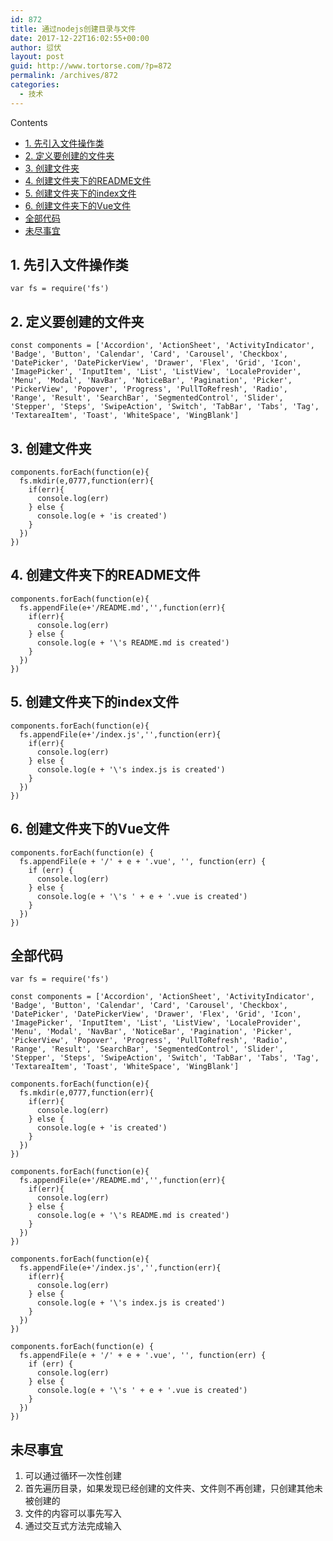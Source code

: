 ```yaml
---
id: 872
title: 通过nodejs创建目录与文件
date: 2017-12-22T16:02:55+00:00
author: 愆伏
layout: post
guid: http://www.tortorse.com/?p=872
permalink: /archives/872
categories:
  - 技术
---
```

<div id="toc_container" class="no_bullets">
  <p class="toc_title">
    Contents
  </p>
  
  <ul class="toc_list">
    <li>
      <a href="#1">1. 先引入文件操作类</a>
    </li>
    <li>
      <a href="#2">2. 定义要创建的文件夹</a>
    </li>
    <li>
      <a href="#3">3. 创建文件夹</a>
    </li>
    <li>
      <a href="#4_README">4. 创建文件夹下的README文件</a>
    </li>
    <li>
      <a href="#5_index">5. 创建文件夹下的index文件</a>
    </li>
    <li>
      <a href="#6_Vue">6. 创建文件夹下的Vue文件</a>
    </li>
    <li>
      <a href="#i">全部代码</a>
    </li>
    <li>
      <a href="#i-2">未尽事宜</a>
    </li>
  </ul>
</div>

## <span id="1">1. 先引入文件操作类</span>

<pre class="line-numbers prism-highlight" data-start="1"><code class="language-javascript">var fs = require('fs')
</code></pre>

## <span id="2">2. 定义要创建的文件夹</span>

<pre class="line-numbers prism-highlight" data-start="1"><code class="language-javascript">const components = ['Accordion', 'ActionSheet', 'ActivityIndicator', 'Badge', 'Button', 'Calendar', 'Card', 'Carousel', 'Checkbox', 'DatePicker', 'DatePickerView', 'Drawer', 'Flex', 'Grid', 'Icon', 'ImagePicker', 'InputItem', 'List', 'ListView', 'LocaleProvider', 'Menu', 'Modal', 'NavBar', 'NoticeBar', 'Pagination', 'Picker', 'PickerView', 'Popover', 'Progress', 'PullToRefresh', 'Radio', 'Range', 'Result', 'SearchBar', 'SegmentedControl', 'Slider', 'Stepper', 'Steps', 'SwipeAction', 'Switch', 'TabBar', 'Tabs', 'Tag', 'TextareaItem', 'Toast', 'WhiteSpace', 'WingBlank']
</code></pre>

## <span id="3">3. 创建文件夹</span>

<pre class="line-numbers prism-highlight" data-start="1"><code class="language-javascript">components.forEach(function(e){
  fs.mkdir(e,0777,function(err){
    if(err){
      console.log(err)
    } else {
      console.log(e + 'is created')
    }
  })
})
</code></pre>

## <span id="4_README">4. 创建文件夹下的README文件</span>

<pre class="line-numbers prism-highlight" data-start="1"><code class="language-javascript">components.forEach(function(e){
  fs.appendFile(e+'/README.md','',function(err){
    if(err){
      console.log(err)
    } else {
      console.log(e + '\'s README.md is created')
    }
  })
})
</code></pre>

## <span id="5_index">5. 创建文件夹下的index文件</span>

<pre class="line-numbers prism-highlight" data-start="1"><code class="language-javascript">components.forEach(function(e){
  fs.appendFile(e+'/index.js','',function(err){
    if(err){
      console.log(err)
    } else {
      console.log(e + '\'s index.js is created')
    }
  })
})
</code></pre>

## <span id="6_Vue">6. 创建文件夹下的Vue文件</span>

<pre class="line-numbers prism-highlight" data-start="1"><code class="language-javascript">components.forEach(function(e) {
  fs.appendFile(e + '/' + e + '.vue', '', function(err) {
    if (err) {
      console.log(err)
    } else {
      console.log(e + '\'s ' + e + '.vue is created')
    }
  })
})
</code></pre>

## <span id="i">全部代码</span>

<pre class="line-numbers prism-highlight" data-start="1"><code class="language-javascript">var fs = require('fs')

const components = ['Accordion', 'ActionSheet', 'ActivityIndicator', 'Badge', 'Button', 'Calendar', 'Card', 'Carousel', 'Checkbox', 'DatePicker', 'DatePickerView', 'Drawer', 'Flex', 'Grid', 'Icon', 'ImagePicker', 'InputItem', 'List', 'ListView', 'LocaleProvider', 'Menu', 'Modal', 'NavBar', 'NoticeBar', 'Pagination', 'Picker', 'PickerView', 'Popover', 'Progress', 'PullToRefresh', 'Radio', 'Range', 'Result', 'SearchBar', 'SegmentedControl', 'Slider', 'Stepper', 'Steps', 'SwipeAction', 'Switch', 'TabBar', 'Tabs', 'Tag', 'TextareaItem', 'Toast', 'WhiteSpace', 'WingBlank']

components.forEach(function(e){
  fs.mkdir(e,0777,function(err){
    if(err){
      console.log(err)
    } else {
      console.log(e + 'is created')
    }
  })
})

components.forEach(function(e){
  fs.appendFile(e+'/README.md','',function(err){
    if(err){
      console.log(err)
    } else {
      console.log(e + '\'s README.md is created')
    }
  })
})

components.forEach(function(e){
  fs.appendFile(e+'/index.js','',function(err){
    if(err){
      console.log(err)
    } else {
      console.log(e + '\'s index.js is created')
    }
  })
})

components.forEach(function(e) {
  fs.appendFile(e + '/' + e + '.vue', '', function(err) {
    if (err) {
      console.log(err)
    } else {
      console.log(e + '\'s ' + e + '.vue is created')
    }
  })
})
</code></pre>

## <span id="i-2">未尽事宜</span>

  1. 可以通过循环一次性创建
  2. 首先遍历目录，如果发现已经创建的文件夹、文件则不再创建，只创建其他未被创建的
  3. 文件的内容可以事先写入
  4. 通过交互式方法完成输入